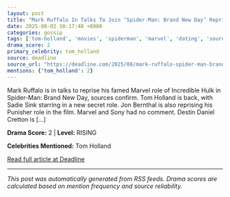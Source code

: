```yaml
---
layout: post
title: "Mark Ruffalo In Talks To Join ‘Spider-Man: Brand New Day’ Reprising Incredible Hulk Role"
date: 2025-08-02 10:17:48 +0000
categories: gossip
tags: ['tom-holland', 'movies', 'spiderman', 'marvel', 'dating', 'source-deadline', 'drama-rising']
drama_score: 2
primary_celebrity: tom_holland
source: deadline
source_url: "https://deadline.com/2025/08/mark-ruffalo-spider-man-brand-new-day-incredible-hulk-1236476885/"
mentions: {'tom_holland': 2}
---
```


Mark Ruffalo is in talks to reprise his famed Marvel role of Incredible Hulk in Spider-Man: Brand New Day, sources confirm. Tom Holland is back, with Sadie Sink starring in a new secret role. Jon Bernthal is also reprising his Punisher role in the film. Marvel and Sony had no comment. Destin Daniel Cretton is [&#8230;]

**Drama Score:** 2 | **Level:** RISING

**Celebrities Mentioned:** Tom Holland

[Read full article at Deadline](https://deadline.com/2025/08/mark-ruffalo-spider-man-brand-new-day-incredible-hulk-1236476885/)

---
*This post was automatically generated from RSS feeds. Drama scores are calculated based on mention frequency and source reliability.*
